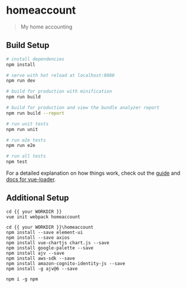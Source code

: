 # homeaccount

> My home accounting

## Build Setup

``` bash
# install dependencies
npm install

# serve with hot reload at localhost:8080
npm run dev

# build for production with minification
npm run build

# build for production and view the bundle analyzer report
npm run build --report

# run unit tests
npm run unit

# run e2e tests
npm run e2e

# run all tests
npm test
```

For a detailed explanation on how things work, check out the [guide](http://vuejs-templates.github.io/webpack/) and [docs for vue-loader](http://vuejs.github.io/vue-loader).

## Additional Setup
```
cd {{ your WORKDIR }}
vue init webpack homeaccount

cd {{ your WORKDIR }}\homeaccount
npm install --save element-ui
npm install --save axios
npm install vue-chartjs chart.js --save
npm install google-palette --save
npm install ajv --save
npm install aws-sdk --save
npm install amazon-cognito-identity-js --save
npm install -g ajv@6 --save

npm i -g npm
```
